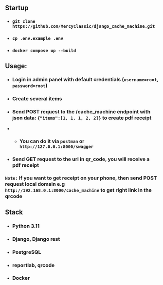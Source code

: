 **<h2> Startup </h2>**
- **<h3> `git clone https://github.com/MercyClassic/django_cache_machine.git` </h2>**
- **<h3> `cp .env.example .env` </h3>**
- **<h3> `docker compose up --build` </h3>**

**<h2> Usage: </h2>**
- **<h3> Login in admin panel with default credentials (`username=root`, `password=root`) </h3>**
- **<h3> Create several items </h3>**
- **<h3> Send POST request to the /cache_machine endpoint with json data: `{"items":[1, 1, 1, 2, 2]}` to create pdf receipt </h3>**
- - **<h3> You can do it via `postman` or `http://127.0.0.1:8000/swagger` </h3>**
- **<h3> Send GET request to the url in qr_code, you will receive a pdf receipt </h3>**

**<h3> `Note:` If you want to get receipt on your phone,
then send POST request local domain e.g `http://192.168.0.1:8000/cache_machine` to get right link in the qrcode </h3>**

**<h2> Stack </h2>**
- **<h3> Python 3.11 </h3>**
- **<h3> Django, Django rest </h3>**
- **<h3> PostgreSQL </h3>**
- **<h3> reportlab, qrcode </h3>**
- **<h3> Docker </h3>**
